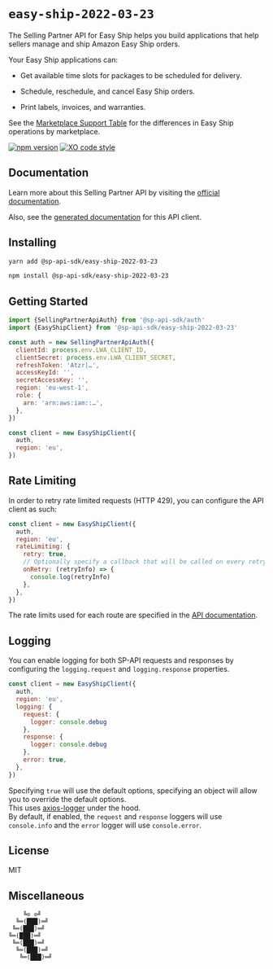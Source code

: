 # `easy-ship-2022-03-23`

The Selling Partner API for Easy Ship helps you build applications that help sellers manage and ship Amazon Easy Ship orders.

Your Easy Ship applications can:

* Get available time slots for packages to be scheduled for delivery.

* Schedule, reschedule, and cancel Easy Ship orders.

* Print labels, invoices, and warranties.

See the [Marketplace Support Table](https://developer-docs.amazon.com/sp-api/docs/easyship-api-v2022-03-23-use-case-guide#marketplace-support-table) for the differences in Easy Ship operations by marketplace.

[![npm version](https://badgen.net/npm/v/@sp-api-sdk/easy-ship-2022-03-23)](https://www.npmjs.com/package/@sp-api-sdk/easy-ship-2022-03-23)
[![XO code style](https://badgen.net/badge/code%20style/XO/cyan)](https://github.com/xojs/xo)

## Documentation

Learn more about this Selling Partner API by visiting the [official documentation](https://developer-docs.amazon.com/sp-api/docs).

Also, see the [generated documentation](https://bizon.github.io/selling-partner-api-sdk/modules/_sp_api_sdk_easy_ship_2022_03_23.html) for this API client.

## Installing

```sh
yarn add @sp-api-sdk/easy-ship-2022-03-23
```

```sh
npm install @sp-api-sdk/easy-ship-2022-03-23
```

## Getting Started

```javascript
import {SellingPartnerApiAuth} from '@sp-api-sdk/auth'
import {EasyShipClient} from '@sp-api-sdk/easy-ship-2022-03-23'

const auth = new SellingPartnerApiAuth({
  clientId: process.env.LWA_CLIENT_ID,
  clientSecret: process.env.LWA_CLIENT_SECRET,
  refreshToken: 'Atzr|…',
  accessKeyId: '',
  secretAccessKey: '',
  region: 'eu-west-1',
  role: {
    arn: 'arn:aws:iam::…',
  },
})

const client = new EasyShipClient({
  auth,
  region: 'eu',
})
```

## Rate Limiting

In order to retry rate limited requests (HTTP 429), you can configure the API client as such:

```javascript
const client = new EasyShipClient({
  auth,
  region: 'eu',
  rateLimiting: {
    retry: true,
    // Optionally specify a callback that will be called on every retry.
    onRetry: (retryInfo) => {
      console.log(retryInfo)
    },
  },
})
```

The rate limits used for each route are specified in the [API documentation](https://developer-docs.amazon.com/sp-api/docs).

## Logging

You can enable logging for both SP-API requests and responses by configuring the `logging.request` and `logging.response` properties.

```javascript
const client = new EasyShipClient({
  auth,
  region: 'eu',
  logging: {
    request: {
      logger: console.debug
    },
    response: {
      logger: console.debug
    },
    error: true,
  },
})
```

Specifying `true` will use the default options, specifying an object will allow you to override the default options.  
This uses [axios-logger](https://github.com/hg-pyun/axios-logger) under the hood.  
By default, if enabled, the `request` and `response` loggers will use `console.info` and the `error` logger will use `console.error`.


## License

MIT

## Miscellaneous

```
    ╚⊙ ⊙╝
  ╚═(███)═╝
 ╚═(███)═╝
╚═(███)═╝
 ╚═(███)═╝
  ╚═(███)═╝
   ╚═(███)═╝
```
